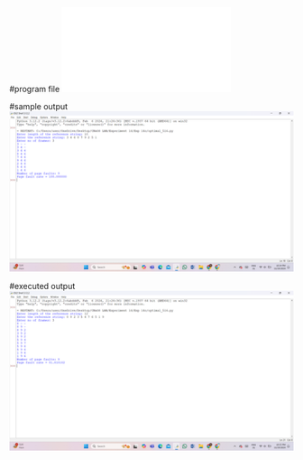#program file
![program file](optimal_516.py)

#sample output
![sample output](optimal_IO_516.png)

#executed output
![executed output](optimal_EO_516.png)
